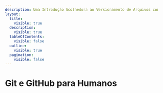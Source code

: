 ```yaml
---
description: Uma Introdução Acolhedora ao Versionamento de Arquivos com Git e GitHub
layout:
  title:
    visible: true
  description:
    visible: true
  tableOfContents:
    visible: false
  outline:
    visible: true
  pagination:
    visible: false
---
```


# Git e GitHub para Humanos

